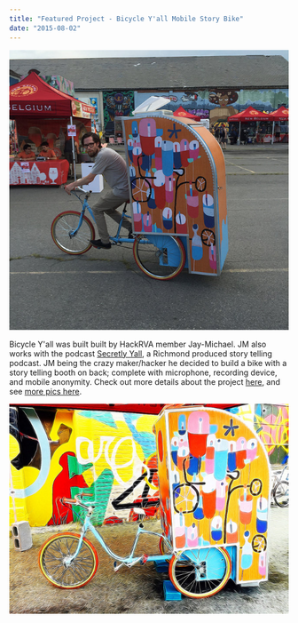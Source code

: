 ```yaml
---
title: "Featured Project - Bicycle Y'all Mobile Story Bike"
date: "2015-08-02"
---
```


[![Bicycle Yall 2](images/Bicycle-Yall-2.jpg)](http://www.hackrva.org/blog/wp-content/uploads/2015/09/Bicycle-Yall-2.jpg)

Bicycle Y'all was built built by HackRVA member Jay-Michael. JM also works with the podcast [Secretly Yall](http://www.secretlyall.com/), a Richmond produced story telling podcast. JM being the crazy maker/hacker he decided to build a bike with a story telling booth on back; complete with microphone, recording device, and mobile anonymity. Check out more details about the project [here](http://https://www.kickstarter.com/projects/1409999367/bicycle-yall/description), and see [more pics here](https://www.flickr.com/photos/hackrva/albums/72157657393271168/with/20917149261/).

[![Bicycle Yall 1](images/Bicycle-Yall-1.jpg)](http://www.hackrva.org/blog/wp-content/uploads/2015/09/Bicycle-Yall-1.jpg)
